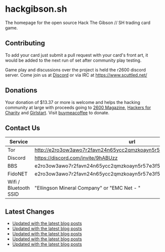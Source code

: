 # hackgibson.sh
The homepage for the open source Hack The Gibson // SH trading card game.


## Contributing

To add your card just submit a pull request with your card's front art, it would be added to the next run of set after community play testing.

Game play and discussions over the project is held the r2600 discord server. Come join us at [Discord](https://discord.com/invite/9hABUzz) or via IRC at https://www.scuttled.net/


## Donations

Your donation of $13.37 or more is welcome and helps the hacking community at large with proceeds going to [2600 Magazine](https://2600.com/), [Hackers for Charity](https://hackersforcharity.org) and [Girlstart](https://girlstart.org).  Visit [buymeacoffee](https://www.buymeacoffee.com/hackgibson.sh) to donate.


## Contact Us

Service | url
-|-
Tor | http://e2ro3ow3awo7r2favn24n65ycc2qmzkoayn5r57e3f56nvjwdcgg32ad.onion
Discord | https://discord.com/invite/9hABUzz
BBS | e2ro3ow3awo7r2favn24n65ycc2qmzkoayn5r57e3f56nvjwdcgg32ad.onion:23
FidoNET | e2ro3ow3awo7r2favn24n65ycc2qmzkoayn5r57e3f56nvjwdcgg32ad.onion:24554
Wifi / Bluetooth SSID | "Ellingson Mineral Company" or "EMC Net - <fidonet address>"

## Latest Changes
<!-- BLOG-POST-LIST:START -->
- [Updated with the latest blog posts](https://github.com/DFW2600/hackgibson.sh/commit/bd6f79d630054ef79cde2d70fe7d82d257787d76)
- [Updated with the latest blog posts](https://github.com/DFW2600/hackgibson.sh/commit/188d0e8651634176954c45e3b994058b06da584c)
- [Updated with the latest blog posts](https://github.com/DFW2600/hackgibson.sh/commit/15fdce2ed1f51c90cb235a0938b3ac24fdce9040)
- [Updated with the latest blog posts](https://github.com/DFW2600/hackgibson.sh/commit/f8b8e77af4cadbba52fd2daddfb3a935042b70b8)
- [Updated with the latest blog posts](https://github.com/DFW2600/hackgibson.sh/commit/2fb304d6edc0b234e2ef07c5c9f847bab18b1ef0)
<!-- BLOG-POST-LIST:END -->
